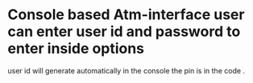 # Console based  Atm-interface user can enter user id and password to enter inside options
user id will generate automatically in the console 
the pin is in the code .
